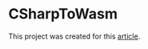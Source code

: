 # CSharpToWasm
This project was created for this [article](https://medium.com/@diyaz.yakubov/how-to-run-c-code-in-a-browser-15d2c0c8bed3). 
